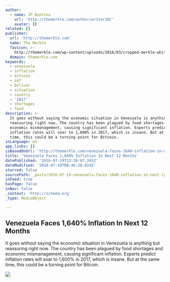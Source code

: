 ```yaml
---
author:
  - name: JP Buntinx
    url: 'http://themerkle.com/author/writer10/'
    avatar: {}
related: []
publisher:
  url: 'http://themerkle.com'
  name: The Merkle
  favicon: >-
    http://themerkle.com/wp-content/uploads/2016/03/cropped-merkle-white-1-192x192.png
  domain: themerkle.com
keywords:
  - venezuela
  - inflation
  - bitcoin
  - imf
  - bolivar
  - situation
  - country
  - '2017'
  - shortages
  - food
description: >-
  It goes without saying the economic situation in Venezuela is anything but
  reassuring right now. The country has been plagued by food shortages and
  economic mismanagement, causing significant inflation. Experts predict
  inflation rates will soar to 1,600% in 2017, which is insane. But at the same
  time, this could be a turning point for Bitcoin.
inLanguage: en
app_links: []
isBasedOnUrl: 'http://themerkle.com/venezuela-faces-1640-inflation-in-next-12-months/'
title: 'Venezuela Faces 1,640% Inflation In Next 12 Months'
datePublished: '2016-07-19T13:36:07.265Z'
dateModified: '2016-07-19T08:46:28.024Z'
starred: false
sourcePath: _posts/2016-07-19-venezuela-faces-1640-inflation-in-next-12-months.md
inFeed: true
hasPage: false
inNav: false
_context: 'http://schema.org'
_type: MediaObject

---
```

<article style=""><h1>Venezuela Faces 1,640% Inflation In Next 12 Months</h1><p>It goes without saying the economic situation in Venezuela is anything but reassuring right now. The country has been plagued by food shortages and economic mismanagement, causing significant inflation. Experts predict inflation rates will soar to 1,600% in 2017, which is insane. But at the same time, this could be a turning point for Bitcoin.</p><img src="http://themerkle.com/wp-content/uploads/2016/07/shutterstock_106344917.jpg" /></article>